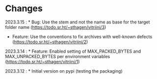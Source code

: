 # Changes

2023.3.15
:    * Bug: Use the stem and not the name as base for the target folder name (<https://todo.sr.ht/~sthagen/vitriini/3>)
* Feature: Use the conventions to fix archives with well-known defects (<https://todo.sr.ht/~sthagen/vitriini/2>)

2023.3.14
:    * Feature: Enabled setting of MAX_PACKED_BYTES and MAX_UNPACKED_BYTES per environment variables (<https://todo.sr.ht/~sthagen/vitriini/1>)

2023.3.12
:    * Initial version on pypi (testing the packaging)
